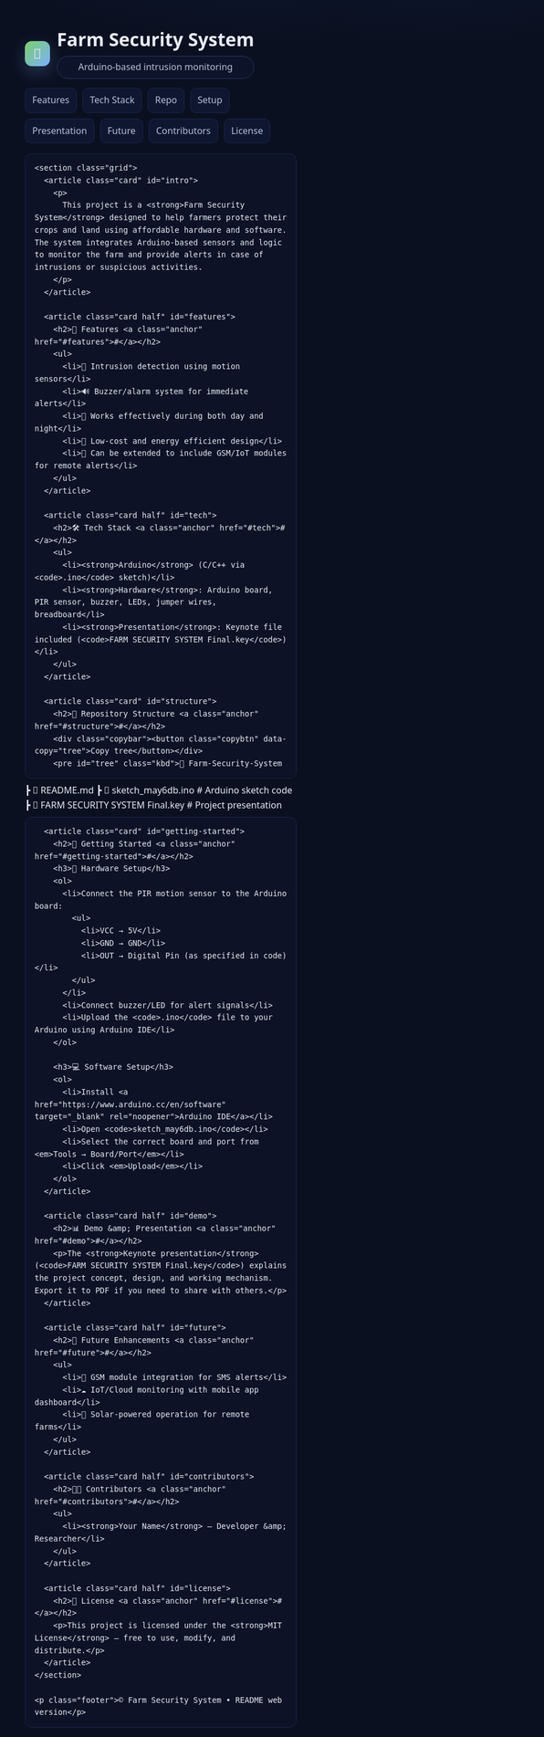 <!DOCTYPE html>
<html lang="en">
<head>
  <meta charset="utf-8" />
  <meta name="viewport" content="width=device-width, initial-scale=1" />
  <title>🌾 Farm Security System – README</title>
  <style>
    :root{
      --bg: #0b1020;
      --card: #111833;
      --text: #e8ecf6;
      --muted: #b7c0d9;
      --brand: #7ccf6b;
      --accent: #7bb0ff;
      --ring: rgba(123,176,255,0.35);
      --code: #0d1226;
      --code-border: #1b254d;
    }
    *{box-sizing:border-box}
    html,body{margin:0;background:radial-gradient(1200px 800px at 80% -10%, #14204a 0%, rgba(20,32,74,0) 60%), var(--bg);color:var(--text);font:16px/1.6 system-ui, -apple-system, Segoe UI, Roboto, "Helvetica Neue", Arial, "Noto Sans", "Apple Color Emoji","Segoe UI Emoji"}
    a{color:var(--accent);text-decoration:none}
    a:hover{text-decoration:underline}

    .container{max-width:980px;margin-inline:auto;padding:24px}

    header{display:flex;gap:16px;align-items:center;justify-content:space-between;flex-wrap:wrap;margin-bottom:18px}
    .title{display:flex;gap:12px;align-items:center}
    .logo{width:44px;height:44px;border-radius:12px;background:linear-gradient(135deg,var(--brand),var(--accent));display:grid;place-items:center;box-shadow:0 10px 30px rgba(123,176,255,.25)}
    .logo span{font-size:24px}

    .pill{padding:6px 12px;border:1px solid #2a366a;border-radius:999px;color:var(--muted);background:rgba(17,24,51,.5);backdrop-filter: blur(6px)}

    nav{display:flex;gap:10px;flex-wrap:wrap}
    nav a{padding:8px 12px;border-radius:10px;background:#0f1630;border:1px solid #1a2550;color:var(--muted)}
    nav a:hover{border-color:#31407d;color:#dbe4ff}

    .grid{display:grid;grid-template-columns:repeat(12,1fr);gap:16px}
    .card{grid-column:1/-1;background:var(--card);border:1px solid #1a2550;border-radius:18px;padding:20px;box-shadow:0 10px 30px rgba(0,0,0,.25)}
    @media(min-width:800px){.half{grid-column:span 6}}

    h1,h2,h3{line-height:1.2;margin:0 0 10px}
    h1{font-size:clamp(1.6rem,2.2vw+1rem,2.3rem)}
    h2{font-size:clamp(1.1rem,1.2vw+1rem,1.4rem);margin-top:8px}
    p{margin:8px 0}
    ul{margin:10px 0 0 20px}
    li{margin:4px 0}

    .kbd{font-family:ui-monospace, SFMono-Regular, Menlo, Monaco, Consolas, "Liberation Mono", "Courier New", monospace;font-size:.95rem}
    pre{margin:0;padding:14px 16px;background:var(--code);border:1px solid var(--code-border);border-radius:12px;overflow:auto}
    code{font-family:ui-monospace, SFMono-Regular, Menlo, Monaco, Consolas, "Liberation Mono", "Courier New", monospace}

    .tag{display:inline-flex;align-items:center;gap:6px;padding:6px 10px;border-radius:999px;background:#0e1736;border:1px solid #25326a;color:#c8d3ff;margin-right:6px}

    .footer{color:var(--muted);text-align:center;margin:26px 0 8px}

    .copybar{display:flex;justify-content:flex-end;margin-top:6px}
    .copybtn{font-size:.85rem;border:1px solid #2a366a;background:#0d1533;color:#cfe0ff;border-radius:8px;padding:6px 8px;cursor:pointer}
    .copybtn:hover{border-color:#4052a8;box-shadow:0 0 0 4px var(--ring)}
    .anchor{float:right;font-size:.9rem;color:#9fb4ff}
  </style>
</head>
<body>
  <div class="container">
    <header>
      <div class="title">
        <div class="logo" aria-hidden="true"><span>🌾</span></div>
        <div>
          <h1>Farm Security System</h1>
          <div class="pill">Arduino-based intrusion monitoring</div>
        </div>
      </div>
      <nav aria-label="Section navigation">
        <a href="#features">Features</a>
        <a href="#tech">Tech Stack</a>
        <a href="#structure">Repo</a>
        <a href="#getting-started">Setup</a>
        <a href="#demo">Presentation</a>
        <a href="#future">Future</a>
        <a href="#contributors">Contributors</a>
        <a href="#license">License</a>
      </nav>
    </header>

    <section class="grid">
      <article class="card" id="intro">
        <p>
          This project is a <strong>Farm Security System</strong> designed to help farmers protect their crops and land using affordable hardware and software. The system integrates Arduino-based sensors and logic to monitor the farm and provide alerts in case of intrusions or suspicious activities.
        </p>
      </article>

      <article class="card half" id="features">
        <h2>📌 Features <a class="anchor" href="#features">#</a></h2>
        <ul>
          <li>🚨 Intrusion detection using motion sensors</li>
          <li>🔊 Buzzer/alarm system for immediate alerts</li>
          <li>🌙 Works effectively during both day and night</li>
          <li>🔋 Low-cost and energy efficient design</li>
          <li>📡 Can be extended to include GSM/IoT modules for remote alerts</li>
        </ul>
      </article>

      <article class="card half" id="tech">
        <h2>🛠️ Tech Stack <a class="anchor" href="#tech">#</a></h2>
        <ul>
          <li><strong>Arduino</strong> (C/C++ via <code>.ino</code> sketch)</li>
          <li><strong>Hardware</strong>: Arduino board, PIR sensor, buzzer, LEDs, jumper wires, breadboard</li>
          <li><strong>Presentation</strong>: Keynote file included (<code>FARM SECURITY SYSTEM Final.key</code>)</li>
        </ul>
      </article>

      <article class="card" id="structure">
        <h2>📂 Repository Structure <a class="anchor" href="#structure">#</a></h2>
        <div class="copybar"><button class="copybtn" data-copy="tree">Copy tree</button></div>
        <pre id="tree" class="kbd">📁 Farm-Security-System
┣ 📄 README.md
┣ 📄 sketch_may6db.ino  # Arduino sketch code
┣ 📄 FARM SECURITY SYSTEM Final.key  # Project presentation
</pre>
      </article>

      <article class="card" id="getting-started">
        <h2>🚀 Getting Started <a class="anchor" href="#getting-started">#</a></h2>
        <h3>🔧 Hardware Setup</h3>
        <ol>
          <li>Connect the PIR motion sensor to the Arduino board:
            <ul>
              <li>VCC → 5V</li>
              <li>GND → GND</li>
              <li>OUT → Digital Pin (as specified in code)</li>
            </ul>
          </li>
          <li>Connect buzzer/LED for alert signals</li>
          <li>Upload the <code>.ino</code> file to your Arduino using Arduino IDE</li>
        </ol>

        <h3>💻 Software Setup</h3>
        <ol>
          <li>Install <a href="https://www.arduino.cc/en/software" target="_blank" rel="noopener">Arduino IDE</a></li>
          <li>Open <code>sketch_may6db.ino</code></li>
          <li>Select the correct board and port from <em>Tools → Board/Port</em></li>
          <li>Click <em>Upload</em></li>
        </ol>
      </article>

      <article class="card half" id="demo">
        <h2>📊 Demo &amp; Presentation <a class="anchor" href="#demo">#</a></h2>
        <p>The <strong>Keynote presentation</strong> (<code>FARM SECURITY SYSTEM Final.key</code>) explains the project concept, design, and working mechanism. Export it to PDF if you need to share with others.</p>
      </article>

      <article class="card half" id="future">
        <h2>🔮 Future Enhancements <a class="anchor" href="#future">#</a></h2>
        <ul>
          <li>📱 GSM module integration for SMS alerts</li>
          <li>☁️ IoT/Cloud monitoring with mobile app dashboard</li>
          <li>🔆 Solar-powered operation for remote farms</li>
        </ul>
      </article>

      <article class="card half" id="contributors">
        <h2>👩‍💻 Contributors <a class="anchor" href="#contributors">#</a></h2>
        <ul>
          <li><strong>Your Name</strong> – Developer &amp; Researcher</li>
        </ul>
      </article>

      <article class="card half" id="license">
        <h2>📜 License <a class="anchor" href="#license">#</a></h2>
        <p>This project is licensed under the <strong>MIT License</strong> – free to use, modify, and distribute.</p>
      </article>
    </section>

    <p class="footer">© Farm Security System • README web version</p>
  </div>

  <script>
    document.querySelectorAll('.copybtn').forEach(btn => {
      btn.addEventListener('click', () => {
        const id = btn.getAttribute('data-copy');
        const el = document.getElementById(id);
        const text = el ? el.innerText : '';
        navigator.clipboard.writeText(text).then(()=>{
          const original = btn.textContent;
          btn.textContent = 'Copied!';
          setTimeout(()=> btn.textContent = original, 1400);
        }).catch(()=>{
          alert('Copy failed.');
        });
      });
    });
  </script>
</body>
</html>
